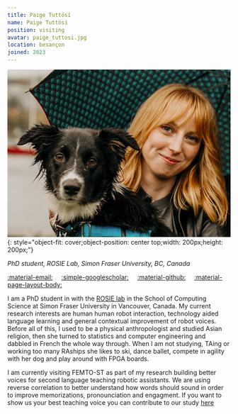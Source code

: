 ```yaml
---
title: Paige Tuttösí
name: Paige Tuttösí
position: visiting
avatar: paige_tuttosi.jpg
location: besançon
joined: 2023
---
```


![img](../images/people/paige_tuttosi.jpg){: style="object-fit: cover;object-position: center top;width: 200px;height: 200px;"}

_PhD student, ROSIE Lab, Simon Fraser University, BC, Canada_ 

<a href="mailto:paige_tuttosi@sfu.ca">:material-email:</a>&nbsp;&nbsp;&nbsp;&nbsp;
<a href="https://scholar.google.com/citations?user=Q9joVUMAAAAJ&hl=en">:simple-googlescholar:</a>&nbsp;&nbsp;&nbsp;&nbsp;
<a href="https://github.com/chocobearz">:material-github:</a>&nbsp;&nbsp;&nbsp;&nbsp;
<a href="https://chocobearz.github.io/">:material-page-layout-body:</a>&nbsp;&nbsp;&nbsp;&nbsp;

I am a PhD student in with the [ROSIE lab](https://www.rosielab.ca/) in the School of Computing Science at Simon Fraser University in Vancouver, Canada. My current research interests are human human robot interaction, technology aided language learning and general contextual improvement of robot voices. Before all of this, I used to be a physical anthropologist and studied Asian religion, then she turned to statistics and computer engineering and dabbled in French the whole way through. When I am not studying, TAing or working too many RAships she likes to ski, dance ballet, compete in agility with her dog and play around with FPGA boards.

I am currently visiting FEMTO-ST as part of my research building better voices for second language teaching robotic assistants. We are using reverse correlation to better understand how words should sound in order to improve memorizations, pronounciation and engagment. If you want to show us your best teaching voice you can contribute to our study [here](https://nowwithfeeling.com/)
